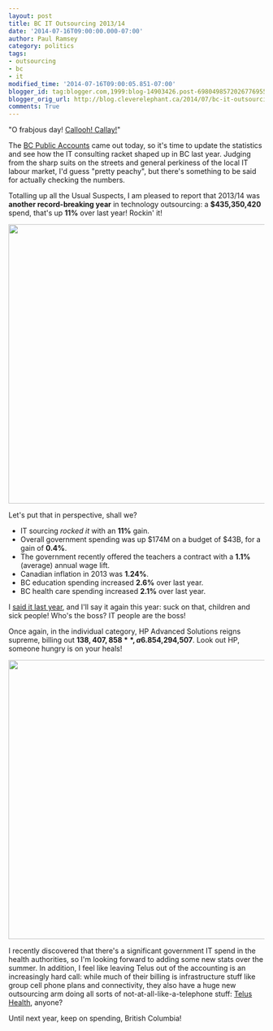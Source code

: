 ```yaml
---
layout: post
title: BC IT Outsourcing 2013/14
date: '2014-07-16T09:00:00.000-07:00'
author: Paul Ramsey
category: politics
tags:
- outsourcing
- bc
- it
modified_time: '2014-07-16T09:00:05.851-07:00'
blogger_id: tag:blogger.com,1999:blog-14903426.post-6980498572026776955
blogger_orig_url: http://blog.cleverelephant.ca/2014/07/bc-it-outsourcing-201314.html
comments: True
---
```


"O frabjous day! [Callooh! Callay!](http://en.wikipedia.org/wiki/Jabberwocky)"

The [BC Public Accounts](http://www.fin.gov.bc.ca/ocg/pa/13_14/Pa13_14.htm) came out today, so it's time to update the statistics and see how the IT consulting racket shaped up in BC last year. Judging from the sharp suits on the streets and general perkiness of the local IT labour market, I'd guess "pretty peachy", but there's something to be said for actually checking the numbers.

Totalling up all the Usual Suspects, I am pleased to report that 2013/14 was **another record-breaking year** in technology outsourcing: a **$435,350,420** spend, that's up **11%** over last year! Rockin' it!

<img src="https://docs.google.com/a/cleverelephant.ca/spreadsheet/oimg?key=0AsM7ePw4lyCDdEpEUXZlZWNSRXZtQXZmeVNVajhvRmc&oid=4&zx=3jhlqyn4bbus" width="550" />

Let's put that in perspective, shall we?

* IT sourcing *rocked it* with an **11%** gain.
* Overall government spending was up $174M on a budget of $43B, for a gain of **0.4%**.
* The government recently offered the teachers a contract with a **1.1%** (average) annual wage lift.
* Canadian inflation in 2013 was **1.24%**.
* BC education spending increased **2.6%** over last year.
* BC health care spending increased **2.1%** over last year.

I [said it last year](http://blog.cleverelephant.ca/2013/07/bc-it-outsourcing-201213.html), and I'll say it again this year: suck on that, children and sick people! Who's the boss? IT people are the boss!

Once again, in the individual category, HP Advanced Solutions reigns supreme, billing out **$138,407,858**, a 6.8% gain. HP's growth is slowing though and my favourite systems integrator, Deloitte, just closed a monster year with **51%** year-over-year billings growth and a take of **$54,294,507**. Look out HP, someone hungry is on your heals!

<img src="https://docs.google.com/a/cleverelephant.ca/spreadsheet/oimg?key=0AsM7ePw4lyCDdEpEUXZlZWNSRXZtQXZmeVNVajhvRmc&oid=2&zx=uj2istl3ypgt"  width="550"/>

I recently discovered that there's a significant government IT spend in the health authorities, so I'm looking forward to adding some new stats over the summer. In addition, I feel like leaving Telus out of the accounting is an increasingly hard call: while much of their billing is infrastructure stuff like group cell phone plans and connectivity, they also have a huge new outsourcing arm doing all sorts of not-at-all-like-a-telephone stuff: [Telus Health](http://www.telushealth.com), anyone? 

Until next year, keep on spending, British Columbia!